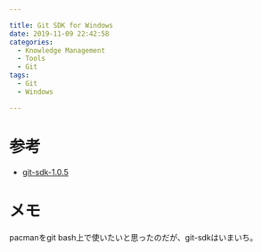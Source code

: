 ```yaml
---

title: Git SDK for Windows
date: 2019-11-09 22:42:58
categories:
  - Knowledge Management
  - Tools
  - Git
tags:
  - Git
  - Windows

---
```


# 参考

* [git-sdk-1.0.5]

[git-sdk-1.0.5]: https://github.com/git-for-windows/build-extra/releases/tag/git-sdk-1.0.5

# メモ

pacmanをgit bash上で使いたいと思ったのだが、git-sdkはいまいち。



<!-- vim: set tw=0 ts=4 sw=4: -->
